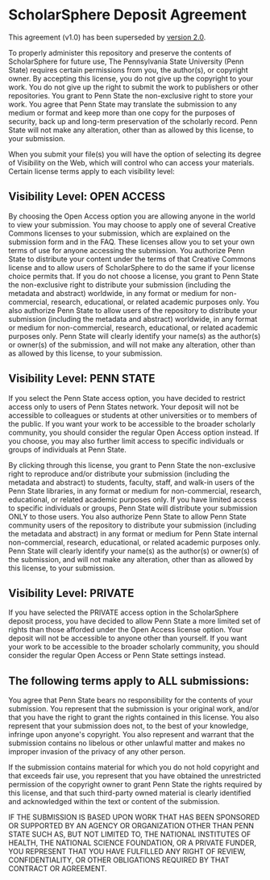 # ScholarSphere Deposit Agreement

<p class="alert alert-warning">
 This agreement (v1.0) has been superseded by <a href="agreement-2.0">version 2.0</a>.
</p>

To properly administer this repository and preserve the contents of ScholarSphere for future use, The Pennsylvania State University (Penn State) requires certain permissions from you, the author(s), or copyright owner. By accepting this license, you do not give up the copyright to your work. You do not give up the right to submit the work to publishers or other repositories. You grant to Penn State the non-exclusive right to store your work. You agree that Penn State may translate the submission to any medium or format and keep more than one copy for the purposes of security, back up and long-term preservation of the scholarly record. Penn State will not make any alteration, other than as allowed by this license, to your submission.

When you submit your file(s) you will have the option of selecting its degree of Visibility on the Web, which will control who can access your materials. Certain license terms apply to each visibility level:

## Visibility Level: OPEN ACCESS

By choosing the Open Access option you are allowing anyone in the world to view your submission. You may choose to apply one of several Creative Commons licenses to your submission, which are explained on the submission form and in the FAQ. These licenses allow you to set your own terms of use for anyone accessing the submission. You authorize Penn State to distribute your content under the terms of that Creative Commons license and to allow users of ScholarSphere to do the same if your license choice permits that. If you do not choose a license, you grant to Penn State the non-exclusive right to distribute your submission (including the metadata and abstract) worldwide, in any format or medium for non-commercial, research, educational, or related academic purposes only. You also authorize Penn State to allow users of the repository to distribute your submission (including the metadata and abstract) worldwide, in any format or medium for non-commercial, research, educational, or related academic purposes only. Penn State will clearly identify your name(s) as the author(s) or owner(s) of the submission, and will not make any alteration, other than as allowed by this license, to your submission.

## Visibility Level: PENN STATE

If you select the Penn State access option, you have decided to restrict access only to users of Penn States network. Your deposit will not be accessible to colleagues or students at other universities or to members of the public. If you want your work to be accessible to the broader scholarly community, you should consider the regular Open Access option instead. If you choose, you may also further limit access to specific individuals or groups of individuals at Penn State.

By clicking through this license, you grant to Penn State the non-exclusive right to reproduce and/or distribute your submission (including the metadata and abstract) to students, faculty, staff, and walk-in users of the Penn State libraries, in any format or medium for non-commercial, research, educational, or related academic purposes only. If you have limited access to specific individuals or groups, Penn State will distribute your submission ONLY to those users. You also authorize Penn State to allow Penn State community users of the repository to distribute your submission (including the metadata and abstract) in any format or medium for Penn State internal non-commercial, research, educational, or related academic purposes only. Penn State will clearly identify your name(s) as the author(s) or owner(s) of the submission, and will not make any alteration, other than as allowed by this license, to your submission.

## Visibility Level: PRIVATE

If you have selected the PRIVATE access option in the ScholarSphere deposit process, you have decided to allow Penn State a more limited set of rights than those afforded under the Open Access license option. Your deposit will not be accessible to anyone other than yourself. If you want your work to be accessible to the broader scholarly community, you should consider the regular Open Access or Penn State settings instead.

## The following terms apply to ALL submissions:

You agree that Penn State bears no responsibility for the contents of your submission. You represent that the submission is your original work, and/or that you have the right to grant the rights contained in this license. You also represent that your submission does not, to the best of your knowledge, infringe upon anyone\'s copyright. You also represent and warrant that the submission contains no libelous or other unlawful matter and makes no improper invasion of the privacy of any other person.

If the submission contains material for which you do not hold copyright and that exceeds fair use, you represent that you have obtained the unrestricted permission of the copyright owner to grant Penn State the rights required by this license, and that such third-party owned material is clearly identified and acknowledged within the text or content of the submission.

IF THE SUBMISSION IS BASED UPON WORK THAT HAS BEEN SPONSORED OR SUPPORTED BY AN AGENCY OR ORGANIZATION OTHER THAN PENN STATE SUCH AS, BUT NOT LIMITED TO, THE NATIONAL INSTITUTES OF HEALTH, THE NATIONAL SCIENCE FOUNDATION, OR A PRIVATE FUNDER, YOU REPRESENT THAT YOU HAVE FULFILLED ANY RIGHT OF REVIEW, CONFIDENTIALITY, OR OTHER OBLIGATIONS REQUIRED BY THAT CONTRACT OR AGREEMENT.